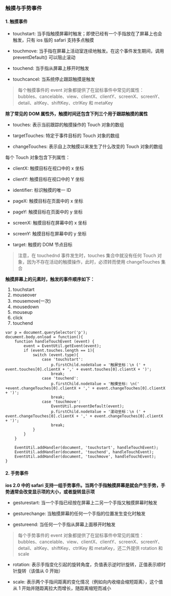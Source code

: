 ### 触摸与手势事件

#### 1. 触摸事件

- touchstart: 当手指触摸屏幕时触发；即使已经有一个手指放在了屏幕上也会触发，只有 ios 版的 safari 支持多点触摸

- touchmove: 当手指在屏幕上活动室连续地触发。在这个事件发生期间，调用preventDefault() 可以阻止滚动

- touchend: 当手指从屏幕上移开时触发

- touchcancel: 当系统停止跟踪触摸是触发

> 每个触摸事件的 event 对象都提供了在鼠标事件中常见的属性： bubbles、cancelable、view、clientX、clientY、screenX、screenY、detail、altKey、shiftKey、ctrlKey 和 metaKey

**除了常见的 DOM 属性外，触摸时间还包含下列三个用于跟踪触摸的属性**

- touches: 表示当前跟踪的触摸操作的 Touch 对象的数组

- targetTouches: 特定于事件目标的 Touch 对象的数组

- changeTouches: 表示自上次触摸以来发生了什么改变的 Touch 对象的数组

每个 Touch 对象包含下列属性：

- clientX: 触摸目标在视口中的 x 坐标

- clientY: 触摸目标在视口中的 Y 坐标

- identifier: 标识触摸的唯一 ID

- pageX: 触摸目标在页面中的 x 坐标

- pageY: 触摸目标在页面中的 y 坐标

- screenX: 触摸目标在屏幕中的 x 坐标

- screenY: 触摸目标在屏幕中的 y 坐标

- target: 触摸的 DOM 节点目标

> 注意，在 touchednd 事件发生时，touches 集合中就没有任何 Touch 对象，因为不存在活动的触摸操作，此时，必须转而使用 changeTouches 集合

**触摸屏幕上的元素时，触发的事件顺序如下：**
1. touchstart    
2. mouseover    
3. mousemove(一次)    
4. mousedown     
5. mouseup    
6. click    
7. touchend   

```
var p = document.querySelector('p');
document.body.onload = function(){
	function handleTouchEvent (event) {
		event = EventUtil.getEvent(event);
		if (event.touches.length == 1){
			switch (event.type){
				case 'touchstart': 
					p.firstChild.nodeValue = '触屏坐标：\n (' + event.touches[0].clientX + ',' + event.touches[0].clientX + ')';
					break;
				case 'touchend': 
					p.firstChild.nodeValue = '触摸坐标: \n(' +event.changeTouches[0].clientX + ',' + event.changeTouches[0].clientX + ')';
					break;
				case 'touchmove':
					EventUtil.preventDefault(event);
					p.firstChild.nodeValue = '滚动坐标：\n (' + event.changeTouches[0].clientX + ',' + event.changeTouches[0].clientX + ')';
					break;
			}
		}
	}

	EventUtil.addHandler(document, 'touchstart', handleTouchEvent);
	EventUtil.addHandler(document, 'touchend', handleTouchEvent);
	EventUtil.addHandler(document, 'touchmove', handleTouchEvent);
}
```

#### 2. 手势事件 

**ios 2.0 中的 safari 支持一组手势事件。当两个手指触摸屏幕是就会产生手势，手势通常会改变显示项的大小，或者旋转显示项**

- gesturestart: 当一个手指已经按在屏幕上二另一个手指又触摸屏幕时触发

- gesturechange: 当触摸屏幕的任何一个手指的位置发生变化时触发

- gestureend: 当任何一个手指从屏幕上面移开时触发

> 每个手势事件的 event 对象都提供了在鼠标事件中常见的属性： bubbles、cancelable、view、clientX、clientY、screenX、screenY、detail、altKey、shiftKey、ctrlKey 和 metaKey，还二外提供 rotation 和 scale

- rotation: 表示手指变化引起的旋转角度，负值表示逆时针旋转，正值表示顺时针旋转（该值从 0 开始）

- scale: 表示两个手指间距离的变化情况（例如向内收缩会缩短距离），这个值从 1 开始并随距离拉大而增长，随距离缩短而减小